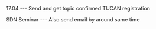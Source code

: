17.04 --- Send and get topic confirmed
TUCAN registration

SDN Seminar --- Also send email by around same time
